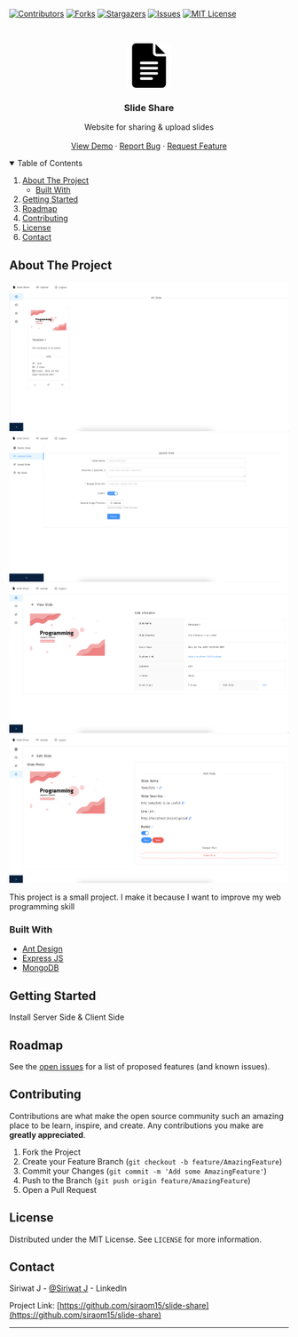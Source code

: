 <!--
*** Thanks for checking out the Best-README-Template. If you have a suggestion
*** that would make this better, please fork the repo and create a pull request
*** or simply open an issue with the tag "enhancement".
*** Thanks again! Now go create something AMAZING! :D
-->



<!-- PROJECT SHIELDS -->
<!--
*** I'm using markdown "reference style" links for readability.
*** Reference links are enclosed in brackets [ ] instead of parentheses ( ).
*** See the bottom of this document for the declaration of the reference variables
*** for contributors-url, forks-url, etc. This is an optional, concise syntax you may use.
*** https://www.markdownguide.org/basic-syntax/#reference-style-links
-->
[![Contributors][contributors-shield]][contributors-url]
[![Forks][forks-shield]][forks-url]
[![Stargazers][stars-shield]][stars-url]
[![Issues][issues-shield]][issues-url]
[![MIT License][license-shield]][license-url]



<!-- PROJECT LOGO -->
<br />
<p align="center">
  <a href="https://github.com/siraom15/slide-share">
    <img src="https://github.com/siraom15/slide-share/blob/main/images/logo.png?raw=true" alt="Logo" width="80" height="80">
  </a>

  <h3 align="center">Slide Share</h3>

  <p align="center">
    Website for sharing & upload slides 
    <br />
    <br />
    <a href="http://slide-share.vercel.app/">View Demo</a>
    ·
    <a href="https://github.com/siraom15/slide-share/issues">Report Bug</a>
    ·
    <a href="https://github.com/siraom15/slide-share/issues">Request Feature</a>
  </p>
</p>



<!-- TABLE OF CONTENTS -->
<details open="open">
  <summary>Table of Contents</summary>
  <ol>
    <li>
      <a href="#about-the-project">About The Project</a>
      <ul>
        <li><a href="#built-with">Built With</a></li>
      </ul>
    </li>
    <li>
      <a href="#getting-started">Getting Started</a>
      <ul>
        <!-- <li><a href="#prerequisites">Prerequisites</a></li> -->
        <!-- <li><a href="#installation">Installation</a></li> -->
      </ul>
    </li>
    <!-- <li><a href="#usage">Usage</a></li> -->
    <li><a href="#roadmap">Roadmap</a></li>
    <li><a href="#contributing">Contributing</a></li>
    <li><a href="#license">License</a></li>
    <li><a href="#contact">Contact</a></li>
  </ol>
</details>



<!-- ABOUT THE PROJECT -->
## About The Project

![Home](https://github.com/siraom15/slide-share/blob/main/images/home.png?raw=true)
![Upload](https://github.com/siraom15/slide-share/blob/main/images/upload.png?raw=true)
![view](https://github.com/siraom15/slide-share/blob/main/images/view.png?raw=true)
![edit](https://github.com/siraom15/slide-share/blob/main/images/edit.png?raw=true)

This project is a small project.
I make it because I want to improve my web programming skill

### Built With

* [Ant Design](https://ant.design)
* [Express JS](https://expressjs.com/)
* [MongoDB](https://www.mongodb.com/)



<!-- GETTING STARTED -->
## Getting Started

Install Server Side & Client Side

<!-- 
### Prerequisites

This is an example of how to list things you need to use the software and how to install them.
* npm
  ```sh
  npm install npm@latest -g
  ```
### Installation

1. Get a free API Key at [https://example.com](https://example.com)
2. Clone the repo
   ```sh
   git clone https://github.com/your_username_/Project-Name.git
   ```
3. Install NPM packages
   ```sh
   npm install
   ```
4. Enter your API in `config.js`
   ```JS
   const API_KEY = 'ENTER YOUR API';
   ``` -->



<!-- USAGE EXAMPLES -->
<!-- ## Usage

Use this space to show useful examples of how a project can be used. Additional screenshots, code examples and demos work well in this space. You may also link to more resources.

_For more examples, please refer to the [Documentation](https://example.com)_ -->



<!-- ROADMAP -->
## Roadmap

See the [open issues](https://github.com/siraom15/slide-share/issues) for a list of proposed features (and known issues).



<!-- CONTRIBUTING -->
## Contributing

Contributions are what make the open source community such an amazing place to be learn, inspire, and create. Any contributions you make are **greatly appreciated**.

1. Fork the Project
2. Create your Feature Branch (`git checkout -b feature/AmazingFeature`)
3. Commit your Changes (`git commit -m 'Add some AmazingFeature'`)
4. Push to the Branch (`git push origin feature/AmazingFeature`)
5. Open a Pull Request



<!-- LICENSE -->
## License

Distributed under the MIT License. See `LICENSE` for more information.



<!-- CONTACT -->
## Contact

Siriwat J - [@Siriwat J](https://www.linkedin.com/in/siriwat-j-174b0a1b7/) - LinkedIn

Project Link: [https://github.com/siraom15/slide-share](https://github.com/siraom15/slide-share)



---

<!-- MARKDOWN LINKS & IMAGES -->
<!-- https://www.markdownguide.org/basic-syntax/#reference-style-links -->
[contributors-shield]: https://img.shields.io/github/contributors/siraom15/slide-share.svg?style=for-the-badge
[contributors-url]: https://github.com/siraom15/slide-share/graphs/contributors
[forks-shield]: https://img.shields.io/github/forks/siraom15/slide-share.svg?style=for-the-badge
[forks-url]: https://github.com/siraom15/slide-share/network/members
[stars-shield]: https://img.shields.io/github/stars/siraom15/slide-share.svg?style=for-the-badge
[stars-url]: https://github.com/siraom15/slide-share/stargazers
[issues-shield]: https://img.shields.io/github/issues/siraom15/slide-share.svg?style=for-the-badge
[issues-url]: https://github.com/siraom15/slide-share/issues
[license-shield]: https://img.shields.io/github/license/siraom15/slide-share.svg?style=for-the-badge
[license-url]: https://github.com/siraom15/slide-share/blob/master/LICENSE.txt
[linkedin-shield]: https://img.shields.io/badge/-LinkedIn-black.svg?style=for-the-badge&logo=linkedin&colorB=555
[linkedin-url]: https://linkedin.com/in/othneildrew
[product-screenshot]: images/screenshot.png